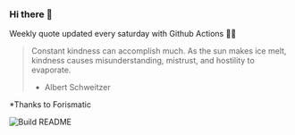 ### Hi there 👋



Weekly quote updated every saturday with Github Actions 💁‍♂️


<!-- START_JOKE_SECTION -->
> Constant kindness can accomplish much. As the sun makes ice melt, kindness causes misunderstanding, mistrust, and hostility to evaporate. 
> 
> - Albert Schweitzer
<!-- END_JOKE_SECTION -->


*Thanks to Forismatic


![Build README](https://github.com/ThomasTSWD/ThomasTSWD/workflows/Build%20README/badge.svg)


<!-- ##![Cute cat](https://cataas.com/cat?width=250&height=250) -->
